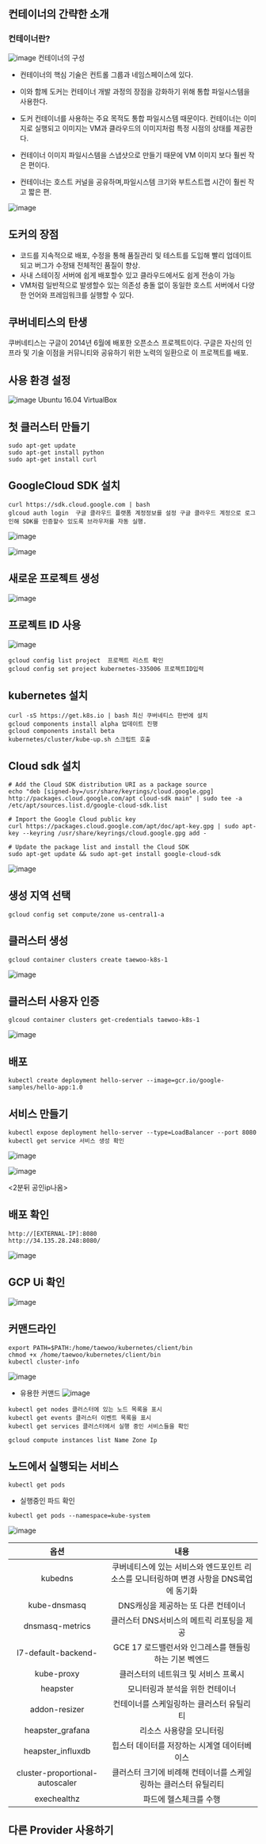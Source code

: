## 컨테이너의 간략한 소개
  
### 컨테이너란?

![image](https://user-images.githubusercontent.com/81672260/145739116-a06414dd-8ae7-4c4c-9cdf-3505a0804228.png)
컨테이너의 구성

- 컨테이너의 핵심 기술은 컨트롤 그룹과 네임스페이스에 있다.
- 이와 함께 도커는 컨테이너 개발 과정의 장점을 강화하기 위해 통합 파일시스템을 사용한다.

- 도커 컨테이너를 사용하는 주요 목적도 통합 파일시스템 때문이다. 컨테이너는 이미지로 실행되고 이미지는 VM과 클라우드의 이미지처럼 특정 시점의 상태를 제공한다.
-  컨테이너 이미지 파일시스템을 스냅샷으로 만들기 때문에 VM 이미지 보다 훨씬 작은 편이다.
-  컨테이너는 호스트 커널을 공유하며,파일시스템 크기와 부트스트랩 시간이 훨씬 작고 짧은 편.

![image](https://user-images.githubusercontent.com/81672260/145739483-d4581806-91c8-4a28-b044-1f132984cd70.png)


## 도커의 장점
- 코드를 지속적으로 배포, 수정을 통해 품질관리 및 테스트를 도입해 빨리 업데이트 되고 버그가 수정돼 전체적인 품질이 향상.
- 사내 스테이징 서버에 쉽게 배포할수 있고 클라우드에서도 쉽게 전송이 가능
- VM처럼 일반적으로 발생할수 있는 의존성 충돌 없이 동일한 호스트 서버에서 다양한 언어와 프레임워크를 실행할 수 있다.

## 쿠버네티스의 탄생
쿠버네티스는 구글이 2014년 6월에 배포한 오픈소스 프로젝트이다. 구글은 자신의 인프라 및 기술 이점을 커뮤니티와 공유하기 위한 노력의 일환으로 이 프로젝트를 배포.


## 사용 환경 설정
![image](https://user-images.githubusercontent.com/81672260/145750132-e8d0ebc6-590f-40ac-8d90-88d50362d6be.png)
Ubuntu 16.04
VirtualBox

## 첫 클러스터 만들기

```
sudo apt-get update
sudo apt-get install python
sudo apt-get install curl
```

## GoogleCloud SDK 설치

```
curl https://sdk.cloud.google.com | bash
glcoud auth login  구글 클라우드 플랫폼 계정정보를 설정 구글 클라우드 계정으로 로그인해 SDK를 인증할수 있도록 브라우저를 자동 실행.
```
![image](https://user-images.githubusercontent.com/81672260/145751735-72f46359-d150-42be-b969-03496bb0d301.png)

![image](https://user-images.githubusercontent.com/81672260/145760432-be692ae9-188d-490e-ae17-c626aa3cd372.png)

## 새로운 프로젝트 생성
![image](https://user-images.githubusercontent.com/81672260/145761235-aa09b636-b908-446d-ae79-be86f449d842.png)


## 프로젝트 ID 사용
![image](https://user-images.githubusercontent.com/81672260/145761121-3a88d8dc-7a07-45ae-b5da-627fc5cb643a.png)

```
gcloud config list project  프로젝트 리스트 확인
gcloud config set project kubernetes-335006 프로젝트ID입력
```

## kubernetes 설치

```
curl -sS https://get.k8s.io | bash 최신 쿠버네티스 한번에 설치
gcloud components install alpha 업데이트 진행
gcloud components install beta
kubernetes/cluster/kube-up.sh 스크립트 호출
```

## Cloud sdk 설치
```
# Add the Cloud SDK distribution URI as a package source
echo "deb [signed-by=/usr/share/keyrings/cloud.google.gpg] http://packages.cloud.google.com/apt cloud-sdk main" | sudo tee -a /etc/apt/sources.list.d/google-cloud-sdk.list

# Import the Google Cloud public key
curl https://packages.cloud.google.com/apt/doc/apt-key.gpg | sudo apt-key --keyring /usr/share/keyrings/cloud.google.gpg add -

# Update the package list and install the Cloud SDK
sudo apt-get update && sudo apt-get install google-cloud-sdk
```
![image](https://user-images.githubusercontent.com/81672260/145947112-03d9e51d-cb06-4acf-88b2-a567a9206845.png)


## 생성 지역 선택
```
gcloud config set compute/zone us-central1-a
```

## 클러스터 생성
```
gcloud container clusters create taewoo-k8s-1
```
![image](https://user-images.githubusercontent.com/81672260/145765182-bafdd513-b0b3-47db-945b-7ccdc6484827.png)

## 클러스터 사용자 인증

```
glcoud container clusters get-credentials taewoo-k8s-1
```
![image](https://user-images.githubusercontent.com/81672260/145765679-e6902360-4b9b-46a3-9637-4affd70957a3.png)

## 배포
```
kubectl create deployment hello-server --image=gcr.io/google-samples/hello-app:1.0
```

## 서비스 만들기
```
kubectl expose deployment hello-server --type=LoadBalancer --port 8080 
kubectl get service 서비스 생성 확인
```

![image](https://user-images.githubusercontent.com/81672260/145766022-f87a1bf9-7a44-48e6-86ae-06d264f38e8d.png)

![image](https://user-images.githubusercontent.com/81672260/145766339-87fbb7a4-a6a4-42ba-a05d-fc93ed83b2ba.png)

<2분뒤 공인ip나옴>

## 배포 확인
```
http://[EXTERNAL-IP]:8080
http://34.135.28.248:8080/
```
![image](https://user-images.githubusercontent.com/81672260/145768478-779f5a72-0366-4b86-9b98-20298208ede5.png)

## GCP Ui 확인
![image](https://user-images.githubusercontent.com/81672260/145769839-7d5b6f99-4b67-43d7-a9ec-3669347bbef2.png)

## 커맨드라인
```
export PATH=$PATH:/home/taewoo/kubernetes/client/bin 
chmod +x /home/taewoo/kubernetes/client/bin
kubectl cluster-info
```
![image](https://user-images.githubusercontent.com/81672260/145771814-ac6ff787-8dac-4ef4-a6f9-a6020aecc00b.png)

- 유용한 커맨드
![image](https://user-images.githubusercontent.com/81672260/145772018-a7dbb00a-05a7-4294-ab83-53fcbb52216f.png)

```
kubectl get nodes 클러스터에 있는 노드 목록을 표시
kubectl get events 클러스터 이벤트 목록을 표시
kubectl get services 클러스터에서 실행 중인 서비스들을 확인
```

```
gcloud compute instances list Name Zone Ip 
```

## 노드에서 실행되는 서비스
```
kubectl get pods
```
- 실행중인 파드 확인

```
kubectl get pods --namespace=kube-system
```
![image](https://user-images.githubusercontent.com/81672260/145911114-f15693b0-3772-4d45-9ef6-62a7b7408c1c.png)


| 옵션             | 내용             |
|:---:|:---:|
|kubedns|쿠버네티스에 있는 서비스와 엔드포인트 리소스를 모니터링하며 변경 사항을 DNS룩업에 동기화|
|kube-dnsmasq|DNS캐싱을 제공하는 또 다른 컨테이너|
|dnsmasq-metrics|클러스터 DNS서비스의 메트릭 리포팅을 제공|
|l7-default-backend-|GCE 17 로드밸런서와 인그레스를 핸들링하는 기본 벡엔드|
|kube-proxy|클러스터의 네트워크 및 서비스 프록시|
|heapster|모니터링과 분석을 위한 컨테이너|
|addon-resizer|컨테이너를 스케일링하는 클러스터 유틸리티|
|heapster_grafana|리소스 사용량을 모니터링|
|heapster_influxdb|힙스터 데이터를 저장하는 시계열 데이터베이스|
|cluster-proportional-autoscaler|클러스터 크기에 비례해 컨테이너를 스케일링하는 클러스터 유틸리티|
|exechealthz|파드에 헬스체크를 수행|

## 다른 Provider 사용하기

